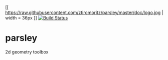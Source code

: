 [[ https://raw.githubusercontent.com/ztiromoritz/parsley/master/doc/logo.jpg | width = 36px ]]
[![Build Status](https://secure.travis-ci.org/ztiromoritz/parsley.png?branch=master)](http://travis-ci.org/ztiromoritz/parsley)
# parsley
2d geometry toolbox
